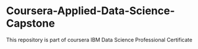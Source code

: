 # Coursera-Applied-Data-Science-Capstone

This repository is part of coursera IBM Data Science Professional Certificate
